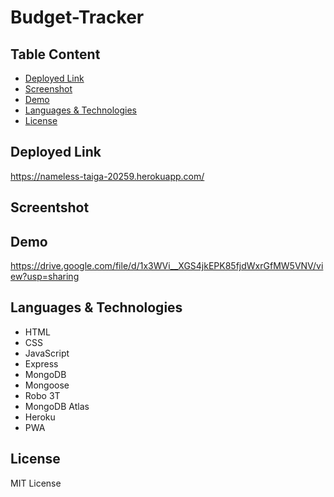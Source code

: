 # Budget-Tracker


## Table Content
- [Deployed Link](#deployed-link)
- [Screenshot](#screenshot)
- [Demo](#demo)
- [Languages & Technologies](#languages-&-technologies)
- [License](#license)



## Deployed Link

https://nameless-taiga-20259.herokuapp.com/



## Screentshot



## Demo
https://drive.google.com/file/d/1x3WVi__XGS4jkEPK85fjdWxrGfMW5VNV/view?usp=sharing


## Languages & Technologies
- HTML
- CSS
- JavaScript
- Express
- MongoDB
- Mongoose
- Robo 3T
- MongoDB Atlas
- Heroku
- PWA



## License
MIT License